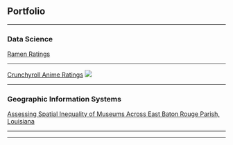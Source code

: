 ## Portfolio

---

### Data Science 

[Ramen Ratings](/Ramen.ipynb)

---
[Crunchyroll Anime Ratings](/pdf/sample_presentation.pdf)
<img src="images/dummy_thumbnail.jpg?raw=true"/>


---

### Geographic Information Systems 

[Assessing Spatial Inequality of Museums Across East Baton Rouge Parish, Louisiana](http://example.com/)


---




---
<p style="font-size:11px">
